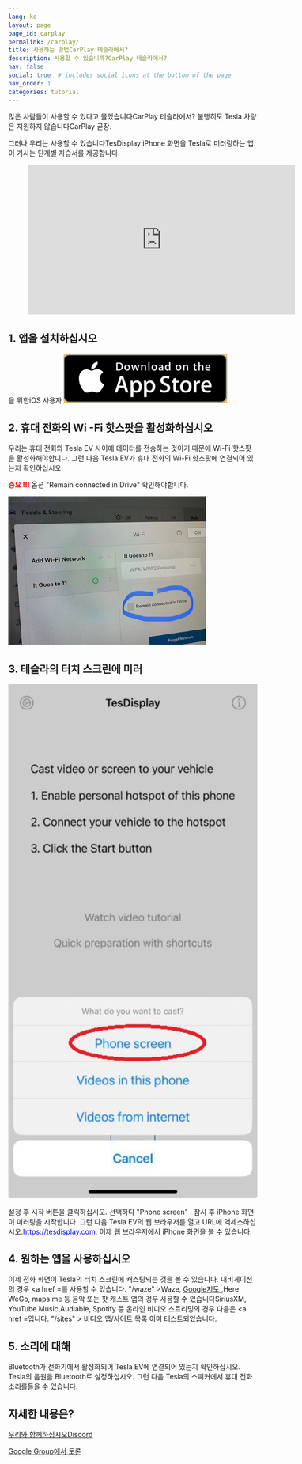 ```yaml
---
lang: ko
layout: page
page_id: carplay
permalink: /carplay/
title: 사용하는 방법CarPlay 테슬라에서?
description: 사용할 수 있습니까?CarPlay 테슬라에서?
nav: false
social: true  # includes social icons at the bottom of the page
nav_order: 1
categories: tutorial
---
```


많은 사람들이 사용할 수 있다고 물었습니다CarPlay 테슬라에서? 불행히도 Tesla 차량은 지원하지 않습니다CarPlay 곧장.

그러나 우리는 사용할 수 있습니다TesDisplay iPhone 화면을 Tesla로 미러링하는 앱. 이 기사는 단계별 자습서를 제공합니다.

<!-- blank line -->
<figure class= "video-container" >
  <iframe width= "540"  height= "303"  src= "https://www.youtube.com/embed/7gpRzQRM3uk"  frameborder= "0"  allowfullscreen= "true" > </iframe>
</figure>
<!-- blank line -->

## 1. 앱을 설치하십시오
을 위한iOS 사용자
<A ID = "appstore"  href = "https://apps.apple.com/app/tesdisplay-screen-mirror/id6469987744" >
  <img src= "/assets/img/app-store-badge.png"  height= "100px" >
</a>

## 2. 휴대 전화의 Wi -Fi 핫스팟을 활성화하십시오
<p> 우리는 휴대 전화와 Tesla EV 사이에 데이터를 전송하는 것이기 때문에 Wi-Fi 핫스팟을 활성화해야합니다.
그런 다음 Tesla EV가 휴대 전화의 Wi-Fi 핫스팟에 연결되어 있는지 확인하십시오. </p>
<p><span style= "color: red" > <b> 중요 !!! </b></span> 옵션 "Remain connected in Drive"  확인해야합니다. </p>
<img src= "/assets/img/wifi-connected.jpg"  height= "300px" >

## 3. 테슬라의 터치 스크린에 미러
<p style= "text-align: center;" >
<img src= "/assets/img/iphone-screen.jpg"  alt= "The start choice of TesDisplay app"  width= "540px" >
</p>
설정 후 시작 버튼을 클릭하십시오. 선택하다 "Phone screen" . 잠시 후 iPhone 화면이 미러링을 시작합니다.
그런 다음 Tesla EV의 웹 브라우저를 열고 URL에 액세스하십시오.<span style= "color:blue" >https://tesdisplay.com</span>. 이제 웹 브라우저에서 iPhone 화면을 볼 수 있습니다.

## 4. 원하는 앱을 사용하십시오
이제 전화 화면이 Tesla의 터치 스크린에 캐스팅되는 것을 볼 수 있습니다.
내비게이션의 경우 <a href =를 사용할 수 있습니다. "/waze" >Waze</a>, <a href = "/gmap" > Google지도 </a>,Here WeGo, maps.me 등
음악 또는 팟 캐스트 앱의 경우 사용할 수 있습니다SiriusXM, YouTube Music,Audiable, Spotify 등
온라인 비디오 스트리밍의 경우 다음은 <a href =입니다. "/sites" > 비디오 앱/사이트 목록 </a> 이미 테스트되었습니다.

## 5. 소리에 대해
Bluetooth가 전화기에서 활성화되어 Tesla EV에 연결되어 있는지 확인하십시오.
Tesla의 음원을 Bluetooth로 설정하십시오.
그런 다음 Tesla의 스피커에서 휴대 전화 소리를들을 수 있습니다.

## 자세한 내용은?
<p> <a href = "https://discord.gg/Tvbs9uWcN9"  대상 = "_blank" > 우리와 함께하십시오Discord</a> </p>
<p> <a href = "https://groups.google.com/g/tesla-display"  대상 = "_blank" > Google Group에서 토론 </a> </p>


